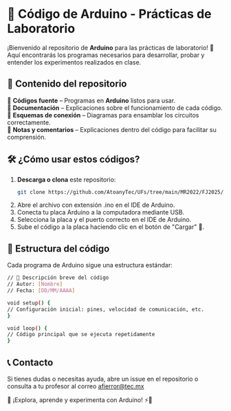 # 🤖 Código de Arduino - Prácticas de Laboratorio  

¡Bienvenido al repositorio de **Arduino** para las prácticas de laboratorio! 🚀 Aquí encontrarás los programas necesarios para desarrollar, probar y entender los experimentos realizados en clase.  

## 📌 Contenido del repositorio  
🔹 **Códigos fuente** – Programas en **Arduino** listos para usar.  
🔹 **Documentación** – Explicaciones sobre el funcionamiento de cada código.  
🔹 **Esquemas de conexión** – Diagramas para ensamblar los circuitos correctamente.  
🔹 **Notas y comentarios** – Explicaciones dentro del código para facilitar su comprensión.  

## 🛠️ ¿Cómo usar estos códigos?  
1. **Descarga o clona** este repositorio:  
   ```bash
   git clone https://github.com/AtoanyTec/UFs/tree/main/MR2022/FJ2025/Arduino

2. Abre el archivo con extensión .ino en el IDE de Arduino.
3. Conecta tu placa Arduino a la computadora mediante USB.
4. Selecciona la placa y el puerto correcto en el IDE de Arduino.
5. Sube el código a la placa haciendo clic en el botón de "Cargar" 🚀.

## 📜 Estructura del código
Cada programa de Arduino sigue una estructura estándar:
   ```bash
// 📌 Descripción breve del código
// Autor: [Nombre]
// Fecha: [DD/MM/AAAA]

void setup() {
  // Configuración inicial: pines, velocidad de comunicación, etc.
}

void loop() {
  // Código principal que se ejecuta repetidamente
}
```

## 📞 Contacto

Si tienes dudas o necesitas ayuda, abre un issue en el repositorio o consulta a tu profesor al correo afierror@tec.mx

📢 ¡Explora, aprende y experimenta con Arduino! ⚡🤖
